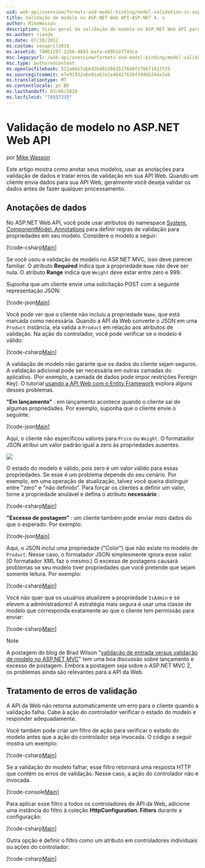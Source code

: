 ```yaml
---
uid: web-api/overview/formats-and-model-binding/model-validation-in-aspnet-web-api
title: Validação de modelo no ASP.NET Web API-ASP.NET 4. x
author: MikeWasson
description: Visão geral da validação de modelo no ASP.NET Web API para ASP.NET 4. x.
ms.author: riande
ms.date: 07/20/2012
ms.custom: seoapril2019
ms.assetid: 7d061207-22b8-4883-bafa-e89b1e7749ca
msc.legacyurl: /web-api/overview/formats-and-model-binding/model-validation-in-aspnet-web-api
msc.type: authoredcontent
ms.openlocfilehash: 531a66b7ab642bd012663517640f2766f1917f25
ms.sourcegitcommit: e7e91932a6e91a63e2e46417626f39d6b244a3ab
ms.translationtype: MT
ms.contentlocale: pt-BR
ms.lasthandoff: 03/06/2020
ms.locfileid: "78557235"
---
```

# <a name="model-validation-in-aspnet-web-api"></a>Validação de modelo no ASP.NET Web API

por [Mike Wasson](https://github.com/MikeWasson)

Este artigo mostra como anotar seus modelos, usar as anotações para validação de dados e tratar erros de validação em sua API Web. Quando um cliente envia dados para sua API Web, geralmente você deseja validar os dados antes de fazer qualquer processamento. 

## <a name="data-annotations"></a>Anotações de dados

No ASP.NET Web API, você pode usar atributos do namespace [System. ComponentModel. Annotations](/dotnet/api/system.componentmodel.dataannotations) para definir regras de validação para propriedades em seu modelo. Considere o modelo a seguir:

[!code-csharp[Main](model-validation-in-aspnet-web-api/samples/sample1.cs)]

Se você usou a validação de modelo no ASP.NET MVC, isso deve parecer familiar. O atributo **Required** indica que a propriedade `Name` não deve ser nula. O atributo **Range** indica que `Weight` deve estar entre zero e 999.

Suponha que um cliente envie uma solicitação POST com a seguinte representação JSON:

[!code-json[Main](model-validation-in-aspnet-web-api/samples/sample2.json)]

Você pode ver que o cliente não incluiu a propriedade `Name`, que está marcada como necessária. Quando a API da Web converte o JSON em uma `Product` instância, ela valida a `Product` em relação aos atributos de validação. Na ação do controlador, você pode verificar se o modelo é válido:

[!code-csharp[Main](model-validation-in-aspnet-web-api/samples/sample3.cs)]

A validação de modelo não garante que os dados do cliente sejam seguros. A validação adicional pode ser necessária em outras camadas do aplicativo. (Por exemplo, a camada de dados pode impor restrições Foreign Key). O tutorial [usando a API Web com o Entity Framework](../data/using-web-api-with-entity-framework/part-1.md) explora alguns desses problemas.

**"Em lançamento"** : em lançamento acontece quando o cliente sai de algumas propriedades. Por exemplo, suponha que o cliente envie o seguinte:

[!code-json[Main](model-validation-in-aspnet-web-api/samples/sample4.json)]

Aqui, o cliente não especificou valores para `Price` ou `Weight`. O formatador JSON atribui um valor padrão igual a zero às propriedades ausentes.

![](model-validation-in-aspnet-web-api/_static/image1.png)

O estado do modelo é válido, pois zero é um valor válido para essas propriedades. Se esse é um problema depende do seu cenário. Por exemplo, em uma operação de atualização, talvez você queira distinguir entre "zero" e "não definido". Para forçar os clientes a definir um valor, torne a propriedade anulável e defina o atributo **necessário** :

[!code-csharp[Main](model-validation-in-aspnet-web-api/samples/sample5.cs?highlight=1-2)]

**"Excesso de postagem"** : um cliente também pode enviar *mais* dados do que o esperado. Por exemplo:

[!code-json[Main](model-validation-in-aspnet-web-api/samples/sample6.json)]

Aqui, o JSON inclui uma propriedade ("Color") que não existe no modelo de `Product`. Nesse caso, o formatador JSON simplesmente ignora esse valor. (O formatador XML faz o mesmo.) O excesso de postagens causará problemas se seu modelo tiver propriedades que você pretende que sejam somente leitura. Por exemplo:

[!code-csharp[Main](model-validation-in-aspnet-web-api/samples/sample7.cs)]

Você não quer que os usuários atualizem a propriedade `IsAdmin` e se elevem a administradores! A estratégia mais segura é usar uma classe de modelo que corresponda exatamente ao que o cliente tem permissão para enviar:

[!code-csharp[Main](model-validation-in-aspnet-web-api/samples/sample8.cs)]

> [!NOTE]
> A postagem do blog de Brad Wilson "[validação de entrada versus validação de modelo no ASP.NET MVC](http://bradwilson.typepad.com/blog/2010/01/input-validation-vs-model-validation-in-aspnet-mvc.html)" tem uma boa discussão sobre lançamento e excesso de postagem. Embora a postagem seja sobre o ASP.NET MVC 2, os problemas ainda são relevantes para a API da Web.

## <a name="handling-validation-errors"></a>Tratamento de erros de validação

A API da Web não retorna automaticamente um erro para o cliente quando a validação falha. Cabe à ação do controlador verificar o estado do modelo e responder adequadamente.

Você também pode criar um filtro de ação para verificar o estado do modelo antes que a ação do controlador seja invocada. O código a seguir mostra um exemplo:

[!code-csharp[Main](model-validation-in-aspnet-web-api/samples/sample9.cs)]

Se a validação do modelo falhar, esse filtro retornará uma resposta HTTP que contém os erros de validação. Nesse caso, a ação do controlador não é invocada.

[!code-console[Main](model-validation-in-aspnet-web-api/samples/sample10.cmd)]

Para aplicar esse filtro a todos os controladores de API da Web, adicione uma instância do filtro à coleção **HttpConfiguration. Filters** durante a configuração:

[!code-csharp[Main](model-validation-in-aspnet-web-api/samples/sample11.cs)]

Outra opção é definir o filtro como um atributo em controladores individuais ou ações do controlador:

[!code-csharp[Main](model-validation-in-aspnet-web-api/samples/sample12.cs)]
